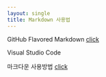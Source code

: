 ```yaml
---
layout: single
title: Markdown 사용법 
--- 
```


GitHub Flavored Markdown [click](https://github.github.com/gfm/)

Visual Studio Code 

마크다운 사용방법 [click](https://killxxi.tistory.com/158)

